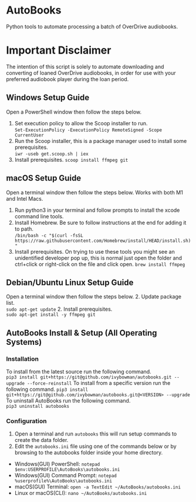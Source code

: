 # AutoBooks

Python tools to automate processing a batch of OverDrive audiobooks.  

# Important Disclaimer

The intention of this script is solely to automate downloading and converting of loaned OverDrive audiobooks, in order for use with your preferred audiobook player during the loan period.

## Windows Setup Guide

Open a PowerShell window then follow the steps below.
1. Set execution policy to allow the Scoop installer to run.  
`Set-ExecutionPolicy -ExecutionPolicy RemoteSigned -Scope CurrentUser`
2. Run the Scoop installer, this is a package manager used to install some prerequisites.  
`iwr -useb get.scoop.sh | iex`
3. Install prerequisites.
`scoop install ffmpeg git`

## macOS Setup Guide

Open a terminal window then follow the steps below. Works with both M1 and Intel Macs.
1. Run python3 in your terminal and follow prompts to install the xcode command line tools.
2. Install Homebrew. Be sure to follow instructions at the end for adding it to path.  
`/bin/bash -c "$(curl -fsSL https://raw.githubusercontent.com/Homebrew/install/HEAD/install.sh)"`
3. Install prerequisites. On trying to use these tools you might see an unidentified developer pop up, this is normal just open the folder and ctrl+click or right-click on the file and click open.
`brew install ffmpeg`

## Debian/Ubuntu Linux Setup Guide

Open a terminal window then follow the steps below. 
2. Update package list.  
`sudo apt-get update`
2. Install prerequisites.  
`sudo apt-get install -y ffmpeg git`


## AutoBooks Install & Setup (All Operating Systems)

### Installation 
To install from the latest source run the following command.  
`pip3 install git+https://git@github.com/ivybowman/autobooks.git --upgrade --force-reinstall`
To install from a specific version run the following command.
`pip3 install git+https://git@github.com/ivybowman/autobooks.git@<VERSION> --upgrade`
To uninstall AutoBooks run the following command.  
`pip3 uninstall autobooks`

### Configuration

1. Open a terminal and run `autobooks` this will run setup commands to create the data folder.
2. Edit the `autobooks.ini` file using one of the commands below or by browsing to the autobooks folder inside your home directory.
- Windows(GUI) PowerShell: `notepad $env:USERPROFILE\AutoBooks\autobooks.ini`
- Windows(GUI) Command Prompt: `notepad %userprofile%\AutoBooks\autobooks.ini`
- macOS(GUI) Terminal: `open -a TextEdit ~/AutoBooks/autobooks.ini`
- Linux or macOS(CLI): `nano ~/AutoBooks/autobooks.ini`


